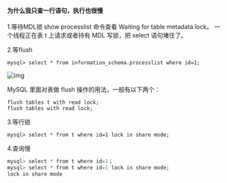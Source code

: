 #### 为什么我只查一行语句，执行也很慢

1.等待MDL锁
	show processlist 命令查看 Waiting for table metadata lock。
	一个线程正在表 t 上请求或者持有 MDL 写锁，把 select 语句堵住了。

2.等flush

```mysql
mysql> select * from information_schema.processlist where id=1;
```

![img](/Users/wangfusheng/Documents/mysql45讲笔记/2d8250398bc7f8f7dce8b6b1923c3724.png)

MySQL 里面对表做 flush 操作的用法，一般有以下两个：

```mysql
flush tables t with read lock;
flush tables with read lock;
```

3.等行锁

```mysql
mysql> select * from t where id=1 lock in share mode; 
```

4.查询慢

```php
mysql> select * from t where id=1；
mysql> select * from t where id=1 lock in share mode;
lock in share mode
```

